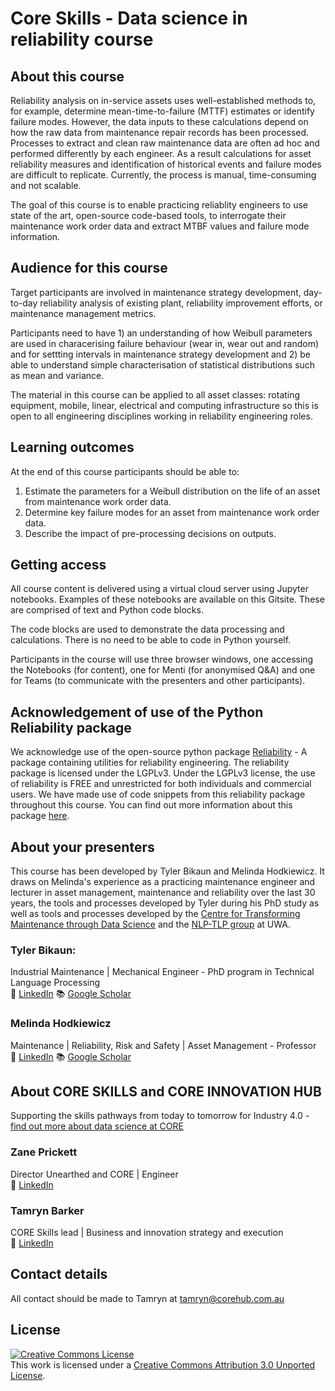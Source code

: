 # Core Skills - Data science in reliability course

## About this course

Reliability analysis on in-service assets uses well-established methods to, for example, determine mean-time-to-failure (MTTF) estimates or identify failure modes. However, the data inputs to these calculations depend on how the raw data from maintenance repair records has been processed. Processes to extract and clean raw maintenance data are often ad hoc and performed differently by each engineer. As a result calculations for asset reliability measures and identification of historical events and failure modes are difficult to replicate. Currently, the process is manual, time-consuming and not scalable. 

The goal of this course is to enable practicing reliablity engineers to use state of the art, open-source code-based tools, to interrogate their maintenance work order data and extract MTBF values and failure mode information.

## Audience for this course

Target participants are involved in maintenance strategy development, day-to-day reliability analysis of existing plant, reliability improvement efforts, or maintenance management metrics.

Participants need to have 1) an understanding of how Weibull parameters are used in characerising failure behaviour (wear in, wear out and random) and for settting intervals in maintenance strategy development and 2) be able to understand simple characterisation of statistical distributions such as mean and variance. 

The material in this course can be applied to all asset classes: rotating equipment, mobile, linear, electrical and computing infrastructure so this is open to all engineering disciplines working in reliability engineering roles.

## Learning outcomes 

At the end of this course participants should be able to:

1. Estimate the parameters for a Weibull distribution on the life of an asset from maintenance work order data.
2. Determine key failure modes for an asset from maintenance work order data.
3. Describe the impact of pre-processing decisions on outputs.

## Getting access

All course content is delivered using a virtual cloud server using Jupyter notebooks. Examples of these notebooks are available on this Gitsite. These are comprised of text and Python code blocks. 

The code blocks are used to demonstrate the data processing and calculations. There is no need to be able to code in Python yourself. 

Participants in the course will use three browser windows, one accessing the Notebooks (for content), one for Menti (for anonymised Q&A) and one for Teams (to communicate with the presenters and other participants).

## Acknowledgement of use of the Python Reliability package
We acknowledge use of the open-source python package [Reliability](https://reliability.readthedocs.io/en/latest/) - A package containing utilities for reliability engineering. The reliability package is licensed under the LGPLv3. Under the LGPLv3 license, the use of reliability is FREE and unrestricted for both individuals and commercial users. We have made use of code snippets from this reliability package throughout this course. You can find out more information about this package [here](https://github.com/MatthewReid854/reliability).

## About your presenters

This course has been developed by Tyler Bikaun and Melinda Hodkiewicz. It draws on Melinda's experience as a practicing maintenance engineer and lecturer in asset management, maintenance and reliability over the last 30 years,  the tools and processes developed by Tyler during his PhD study as well as tools and processes developed by the [Centre for Transforming Maintenance through Data Science](https://www.maintenance.org.au/) and the [NLP-TLP group](https://nlp-tlp.org/) at UWA. 

### Tyler Bikaun: 

Industrial Maintenance | Mechanical Engineer - PhD program in Technical Language Processing
</br>
💼 [LinkedIn](https://www.linkedin.com/in/tyler-bikaun/)
📚 [Google Scholar](https://scholar.google.com/citations?hl=en&user=jZpJEnEAAAAJ)

### Melinda Hodkiewicz

Maintenance | Reliability, Risk and Safety | Asset Management - Professor
</br>
💼 [LinkedIn](https://www.linkedin.com/in/melinda-hodkiewicz-b6bbba7/)
📚 [Google Scholar](https://scholar.google.com/citations?hl=en&user=1JGboosAAAAJ)

## About CORE SKILLS and CORE INNOVATION HUB

Supporting the skills pathways from today to tomorrow for Industry 4.0 - [find out more about data science at CORE](https://www.corehub.com.au/data-science)

### Zane Prickett

Director Unearthed and CORE | Engineer
</br>
💼 [LinkedIn](https://www.linkedin.com/in/zaneprickett/)

### Tamryn Barker

CORE Skills lead | Business and innovation strategy and execution
</br>
💼 [LinkedIn](https://www.linkedin.com/in/tamryn-barker-%E8%B0%AD%E7%9D%BF-gaicd-965b4321/)

## Contact details <a class="anchor" id="Contact-details"></a>

All contact should be made to Tamryn at tamryn@corehub.com.au

## License 

<a rel="license" href="http://creativecommons.org/licenses/by/3.0/"><img alt="Creative Commons License" style="border-width:0" src="https://i.creativecommons.org/l/by/3.0/88x31.png" /></a><br />This work is licensed under a <a rel="license" href="http://creativecommons.org/licenses/by/3.0/">Creative Commons Attribution 3.0 Unported License</a>.
